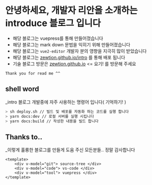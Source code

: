 # 안녕하세요, 개발자 리안을 소개하는 introduce 블로그 입니다

- 해당 블로그는 vuepress를 통해 만들어졌습니다
- 해당 블로그는 mark down 문법을 익히기 위해 만들어졌습니다
- 해당 블로그는 `vue2-editor` 개발자 분의 영향을 지극히 많이 받았습니다
- 해당 블로그는 [zewtion.github.io/intro](https://zewtion.github.io/intro) 를 통해 배포 됩니다
- 기술 블로그 방문은 [zewtion.github.io](https://zewtion.github.io) <= 요기! 를 방문해 주세요


``` plz love me
Thank you for read me ^^
```

## shell word
_intro 블로그 개발중에 자주 사용하는 명령어 입니다( 기억하기! )
```bash
> sh deploy.sh // 빌드 및 배포를 자동화 하는 코드를 실행 합니다
> yarn docs:dev // 로컬 서버를 실행 시킵니다
> yarn docs:build // 작성한 내용을 빌드 합니다
```

## Thanks to..
_이렇게 훌륭한 블로그를 만들게 도움 주신 모든분들.. 정말 감사합니다
```vue
<template>
    <div v-model="git"> source-tree </div>
    <div v-model="code"> vs-code </div>
    <div v-model="tool"> vuepress </div>
</template>
```